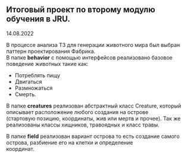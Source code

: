 ## Итоговый проект по второму модулю обучения в JRU.

 14.08.2022

В процессе анализа ТЗ для генерации животного мира был выбран паттерн проектирования Фабрика. \
В папке **behavior** c помощью интерфейсов реализовано базовое поведение животных такие как:
- Потреблять пищу
- Двигаться
- Размножаться
- Смерть.

В папке **creatures** реализован абстрактный класс Creature, который описывает расположение любого создания на острове\
(стартовую позицию, координаты, жив или мертв и прочее). Так же реализованы классы хищников, травоядных и класс травы.

В папке **field** реализован вариант острова то есть создание самого острова, разбиение его на клетки и определение\
координат.
